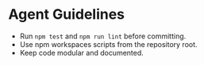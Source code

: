 # Agent Guidelines

- Run `npm test` and `npm run lint` before committing.
- Use npm workspaces scripts from the repository root.
- Keep code modular and documented.
